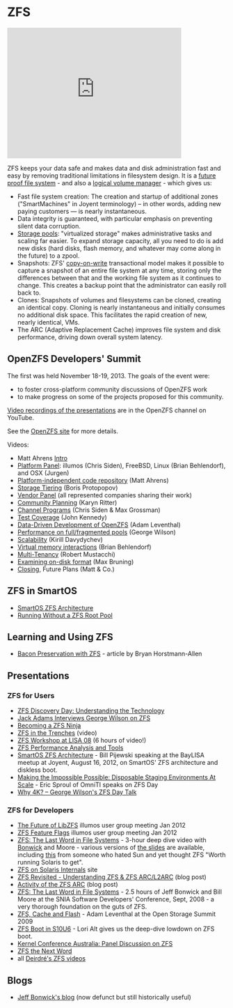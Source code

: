 # ZFS

<iframe class="youtube-player" type="text/html" style="width: 400px;
    height: 300px" src="http://www.youtube.com/embed/6F9bscdqRpo"
    frameborder="0">
</iframe>

ZFS keeps your data safe and makes data and disk administration fast
and easy by removing traditional limitations in filesystem design. It
is a [future proof file system][zfs-wikipedia] - and also a
[logical volume manager][lvm-wikipedia] - which gives us:

[zfs-wikipedia]: http://en.wikipedia.org/wiki/Zfs
[lvm-wikipedia]: http://en.wikipedia.org/wiki/Logical_volume_manager

- Fast file system creation: The creation and startup of additional
  zones ("SmartMachines" in Joyent terminology) – in other words,
  adding new paying customers — is nearly instantaneous.
- Data integrity is guaranteed, with particular emphasis on preventing
  silent data corruption.
- [Storage pools][storage-pools]: "virtualized storage" makes administrative
  tasks and scaling far easier. To expand storage capacity, all you need
  to do is add new disks (hard disks, flash memory, and whatever may come
  along in the future) to a zpool.
- Snapshots: ZFS' [copy-on-write][cow-wikipedia] transactional
  model makes it possible to capture a snapshot of an entire file
  system at any time, storing only the differences between that and
  the working file system as it continues to change. This creates a
  backup point that the administrator can easily roll back to.
- Clones: Snapshots of volumes and filesystems
  can be cloned, creating an identical copy. Cloning is nearly
  instantaneous and initially consumes no additional disk space. This
  facilitates the rapid creation of new, nearly identical, VMs.
- The ARC (Adaptive Replacement Cache) improves file system and disk
  performance, driving down overall system latency.

[storage-pools]: http://en.wikipedia.org/wiki/ZFS#Storage_pools
[cow-wikipedia]: http://en.wikipedia.org/wiki/Copy-on-write

## OpenZFS Developers' Summit

The first was held November 18-19, 2013. The goals of the event were:

- to foster cross-platform community discussions of OpenZFS work
- to make progress on some of the projects proposed for this community.

[Video recordings of the presentations][openzfs-dev-summit-playlist] are
in the OpenZFS channel on YouTube.

[openzfs-dev-summit-playlist]: https://www.youtube.com/playlist?list=PLaUVvul17xSdWMBt5tAC8Hu7bbeWskD_q

See the [OpenZFS site][openzfs-summit-site] for more details.

[openzfs-summit-site]: http://open-zfs.org/wiki/OpenZFS_Developer_Summit

Videos:

- Matt Ahrens [Intro][vid-01]
- [Platform Panel][vid-02]: illumos (Chris Siden), FreeBSD, Linux
  (Brian Behlendorf), and OSX (Jurgen)
- [Platform-independent code repository][vid-03] (Matt Ahrens)
- [Storage Tiering][vid-04] (Boris Protopopov)
- [Vendor Panel][vid-05] (all represented companies sharing their work)
- [Community Planning][vid-06] (Karyn Ritter)
- [Channel Programs][vid-07] (Chris Siden & Max Grossman)
- [Test Coverage][vid-08] (John Kennedy)
- [Data-Driven Development of OpenZFS][vid-09] (Adam Leventhal)
- [Performance on full/fragmented pools][vid-10] (George Wilson)
- [Scalability][vid-11] (Kirill Davydychev)
- [Virtual memory interactions][vid-12] (Brian Behlendorf)
- [Multi-Tenancy][vid-13] (Robert Mustacchi)
- [Examining on-disk format][vid-14] (Max Bruning)
- [Closing][vid-15], Future Plans (Matt & Co.)

[vid-01]: https://www.youtube.com/watch?v=U3dMhpmQTrU
[vid-02]: http://www.youtube.com/watch?v=U3dMhpmQTrU&t=13m38s
[vid-03]: http://www.youtube.com/watch?v=U3dMhpmQTrU&t=48m7s
[vid-04]: http://www.youtube.com/watch?v=tm0NYEVS6qM&t=2m12s
[vid-05]: https://www.youtube.com/watch?v=EGKek5sZ2Xw
[vid-06]: http://www.youtube.com/watch?v=EGKek5sZ2Xw&t=45m6s
[vid-07]: http://www.youtube.com/watch?v=EGKek5sZ2Xw&t=73m0s
[vid-08]: http://www.youtube.com/watch?v=M5RnPZW0_Xk&t=4m10s
[vid-09]: http://www.youtube.com/watch?v=w3-eppY7ICc&t=6m24s
[vid-10]: http://www.youtube.com/watch?v=UuscV_fSncY&t=0m30s
[vid-11]: http://www.youtube.com/watch?v=hvoL6z8YKgM&t=1m30s
[vid-12]: http://www.youtube.com/watch?v=hvoL6z8YKgM&t=15m55s
[vid-13]: http://www.youtube.com/watch?v=MLTX1i7UEL4&t=0m18s
[vid-14]: http://www.youtube.com/watch?v=MLTX1i7UEL4&t=8m18s
[vid-15]: http://www.youtube.com/watch?v=MLTX1i7UEL4&t=18m50s

## ZFS in SmartOS

- [SmartOS ZFS Architecture][smartos-zfs-arch]
- [Running Without a ZFS Root Pool][running-without-rpool]

[smartos-zfs-arch]: http://smartos.org/2012/08/21/789/
[running-without-rpool]: http://smartos.org/2013/01/22/new-video-running-without-a-zfs-root-pool/

## Learning and Using ZFS

- [Bacon Preservation with ZFS][bacon-preservation] - article by
  Bryan Horstmann-Allen

[bacon-preservation]: http://sysadvent.blogspot.com/2012/12/day-7-bacon-preservation-with-zfs.html

## Presentations

### ZFS for Users

- [ZFS Discovery Day: Understanding the Technology][zfs4u-01]
- [Jack Adams Interviews George Wilson on ZFS][zfs4u-02]
- [Becoming a ZFS Ninja][zfs4u-03]
- [ZFS in the Trenches][zfs4u-04] (video)
- [ZFS Workshop at LISA 08][zfs4u-05] (6 hours of video!)
- [ZFS Performance Analysis and Tools][zfs4u-06]
- [SmartOS ZFS Architecture][zfs4u-07] - Bill Pijewski speaking at the
  BayLISA meetup at Joyent, August 16, 2012, on SmartOS' ZFS
  architecture and diskless boot.
- [Making the Impossible Possible: Disposable Staging Environments At
  Scale][zfs4u-08] - Eric Sproul of OmniTI speaks on ZFS Day
- [Why 4K? – George Wilson's ZFS Day Talk][zfs4u-09]

[zfs4u-01]: http://www.beginningwithi.com/2009/02/09/zfs-discovery-day-understanding-the-technology/
[zfs4u-02]: http://www.beginningwithi.com/2009/09/23/jack-adams-interviews-george-wilson-on-zfs/
[zfs4u-03]: http://www.beginningwithi.com/2009/09/16/becoming-a-zfs-ninja/
[zfs4u-04]: http://www.youtube.com/playlist?list=PL3007AB589342B4DA
[zfs4u-05]: http://www.beginningwithi.com/comments/2009/12/02/zfs-workshop-at-lisa-08/
[zfs4u-06]: http://smartos.org/2012/12/27/zfs-performance-analysis-and-tools/
[zfs4u-07]: http://smartos.org/2012/08/21/789/
[zfs4u-08]: http://smartos.org/2012/11/12/making-the-impossible-possible-disposable-staging-environments-at-scale/
[zfs4u-09]: http://smartos.org/2012/10/31/why-4k-george-wilsons-zfs-day-talk/

### ZFS for Developers

- [The Future of LibZFS][zfs4devs-01] illumos user group meeting Jan 2012
- [ZFS Feature Flags][zfs4devs-02] illumos user group meeting Jan 2012
- [ZFS: The Last Word in File Systems][zfs4devs-03] - 3-hour deep dive
  video with [Bonwick][bonwick-wikipedia] and Moore - various versions
  of [the slides][zfs4devs-03-slides] are available, including
  [this][someone-who-hated-sun] from someone who hated Sun and yet thought
  ZFS "Worth running Solaris to get".
- [ZFS on Solaris Internals][zfs4devs-04] site
- [ZFS Revisited - Understanding ZFS & ZFS ARC/L2ARC][zfs4devs-05] (blog post)
- [Activity of the ZFS ARC][zfs4devs-06] (blog post)
- [ZFS: The Last Word in File Systems][zfs4devs-07] -
  2.5 hours of Jeff Bonwick and Bill Moore at the SNIA Software
  Developers' Conference, Sept, 2008 - a very thorough foundation on
  the guts of ZFS.
- [ZFS, Cache and Flash][zfs4devs-08] - Adam Leventhal at the Open Storage
  Summit 2009
- [ZFS Boot in S10U6][zfs4devs-09] - Lori Alt gives us the deep-dive
  lowdown on ZFS boot.
- [Kernel Conference Australia: Panel Discussion on ZFS][zfs4devs-10]
- [ZFS the Next Word][zfs4devs-11]
- all [Deirdré's ZFS videos][zfs4devs-12]

[zfs4devs-01]: http://www.youtube.com/playlist?list=PL1A94C8EECCAF7340
[zfs4devs-02]: http://www.youtube.com/playlist?list=PLFC9970A828416AE5
[zfs4devs-03]: http://www.beginningwithi.com/comments/2009/01/15/zfs-the-last-word-in-file-systems-parts-1-2-3/
[zfs4devs-03-slides]: http://www.google.com/search?&q=ZFS%3A+The+Last+Word+in+File+Systems+pdf
[someone-who-hated-sun]: http://wiki.gnhlug.org/twiki2/pub/Www/ZfsSlides/zfs2.pdf
[zfs4devs-04]: http://www.solarisinternals.com//wiki/index.php?title=Category:ZFS
[zfs4devs-05]: http://nilesh-joshi.blogspot.com/2010/07/zfs-revisited.html
[zfs4devs-06]: http://dtrace.org/blogs/brendan/2012/01/09/activity-of-the-zfs-arc/
[zfs4devs-07]: http://www.youtube.com/playlist?list=PL1622CB7988FDD9F5
[zfs4devs-08]: http://www.beginningwithi.com/2009/11/04/zfs-cache-and-flash/
[zfs4devs-09]: http://www.beginningwithi.com/2009/01/15/zfs-boot-in-s10u6/
[zfs4devs-10]: http://www.beginningwithi.com/2009/10/31/kernel-conference-australia-panel-discussion-on-zfs/
[zfs4devs-11]: http://www.youtube.com/playlist?list=PL3oXECC9Rpm2oDL8fZJcnDwOcalnUtRhV
[zfs4devs-12]: http://www.beginningwithi.com/tag/zfs/

## Blogs

- [Jeff Bonwick's blog][bonwick-blog] (now defunct but still historically
  useful)

[bonwick-wikipedia]: http://en.wikipedia.org/wiki/Jeff_Bonwick
[bonwick-blog]: http://en.wikipedia.org/wiki/Jeff_Bonwick
